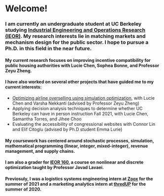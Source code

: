 # Welcome!

### I am currently an undergraduate student at UC Berkeley studying [Industrial Engineering and Operations Research (IEOR)](https://ieor.berkeley.edu). My research interests lie in matching markets and mechanism design for the public sector. I hope to pursue a Ph.D. in this field in the near future. 

#### My current research focuses on improving incentive compatibility for public housing authorities with Lucie Chen, Sophea Bonne, and Professor Zeyu Zheng.

#### I have also worked on several other projects that have guided me to my current interests:
- [Optimizing airline overselling using simulation optimization](https://github.com/nataliecandersson/nataliecandersson.github.io/blob/main/files/IEOR_174_Project_Report.pdf), with Lucie Chen and Varsha Nekkanti (advised by Professor Zeyu Zheng)
- Applying decision analysis techniques to determine whether UC Berkeley can have in person instruction Fall 2021, with Lucie Chen, Samantha Torres, and Jihee Choo
- Evaluating the accessibility of congressional websites with Connor Lin and Elif Citoglu (advised by Ph.D student Emma Lurie)

#### My coursework has centered around stochastic processes, simulation, mathematical programming (linear, integer, mixed-integer), revenue management, and supply chains.

#### I am also a grader for [IEOR 160](https://lavaei.ieor.berkeley.edu/Course_IEOR160_Spring_2022.html), a course on nonlinear and discrete optimization taught by Professor Javad Lavaei.  

#### Previosuly, I was a logistics systems engineering intern at [Zoox](https://zoox.com) for the summer of 2021 and a marketing analytics intern at [thredUP](https://thredup.com) for the summer of 2020.

